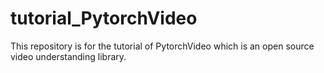 # tutorial_PytorchVideo 

This repository is for the tutorial of PytorchVideo which is an open source video understanding library. 
